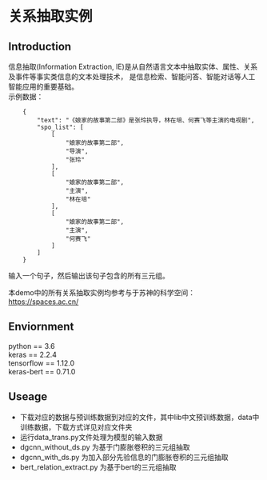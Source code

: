 # 关系抽取实例
## Introduction
信息抽取(Information Extraction, IE)是从自然语言文本中抽取实体、属性、关系及事件等事实类信息的文本处理技术，
是信息检索、智能问答、智能对话等人工智能应用的重要基础。  
示例数据：
```
    {
        "text": "《娘家的故事第二部》是张玲执导，林在培、何赛飞等主演的电视剧",
        "spo_list": [
            [
                "娘家的故事第二部",
                "导演",
                "张玲"
            ],
            [
                "娘家的故事第二部",
                "主演",
                "林在培"
            ],
            [
                "娘家的故事第二部",
                "主演",
                "何赛飞"
            ]
        ]
    }
```
输入一个句子，然后输出该句子包含的所有三元组。

本demo中的所有关系抽取实例均参考与于苏神的科学空间：https://spaces.ac.cn/
## Enviornment
python == 3.6  
keras == 2.2.4  
tensorflow == 1.12.0  
keras-bert == 0.71.0  
## Useage
* 下载对应的数据与预训练数据到对应的文件，其中lib中文预训练数据，data中训练数据，下载方式详见对应文件夹
* 运行data_trans.py文件处理为模型的输入数据
* dgcnn_without_ds.py 为基于门膨胀卷积的三元组抽取
* dgcnn_with_ds.py 为加入部分先验信息的门膨胀卷积的三元组抽取
* bert_relation_extract.py 为基于bert的三元组抽取